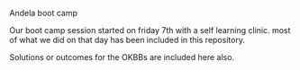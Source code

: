 Andela boot camp

Our boot camp session started on friday 7th with a self learning clinic. most of what we did on that day has been included in this repository.

Solutions or outcomes for the OKBBs are included here also. 
